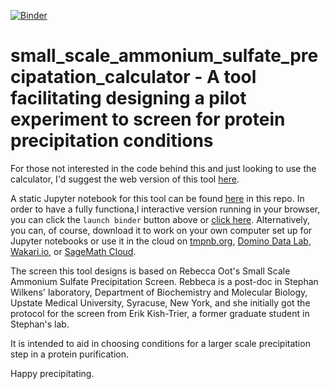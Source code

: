 [![Binder](http://mybinder.org/badge.svg)](http://mybinder.org/repo/fomightez/small_scale_ammonium_sulfate_precipatation_calculator/notebooks/small_scale_ammonium_sulfate_precipitation_calc.ipynb)
# small_scale_ammonium_sulfate_precipatation_calculator - A  tool facilitating designing a pilot experiment to screen for protein precipitation conditions
 
For those not interested in the code behind this and just looking to use the calculator, I'd suggest the web version of this tool [here](http://fomightez.pythonanywhere.com/ammonium_screen/).

A static Jupyter notebook for this tool can be found [here](https://github.com/fomightez/small_scale_ammonium_sulfate_precipatation_calculator/blob/master/small_scale_ammonium_sulfate_precipitation_calc.ipynb) in this repo. In order to have a fully functiona,l interactive version running in your browser, you can click the `launch binder` button above or [click here](http://mybinder.org/repo/fomightez/small_scale_ammonium_sulfate_precipatation_calculator/notebooks/small_scale_ammonium_sulfate_precipitation_calc.ipynb). Alternatively, you can, of course, download it to work on your own computer set up for Jupyter notebooks or use it in the cloud on [tmpnb.org](http://tmpnb.org), [Domino Data Lab](http://www.dominodatalab.com/), [Wakari.io](https://www.wakari.io/), or [SageMath Cloud](https://cloud.sagemath.com).

The screen this tool designs is based on Rebecca Oot's Small Scale Ammonium Sulfate Precipitation Screen. Rebbeca is a post-doc in Stephan Wilkens' laboratory, Department of Biochemistry and Molecular Biology, Upstate Medical University, Syracuse, New York, and she initially got the protocol for the screen from Erik Kish-Trier, a former graduate student in Stephan's lab.

It is intended to aid in choosing conditions for a larger scale precipitation step in a protein purification.  

Happy precipitating.
